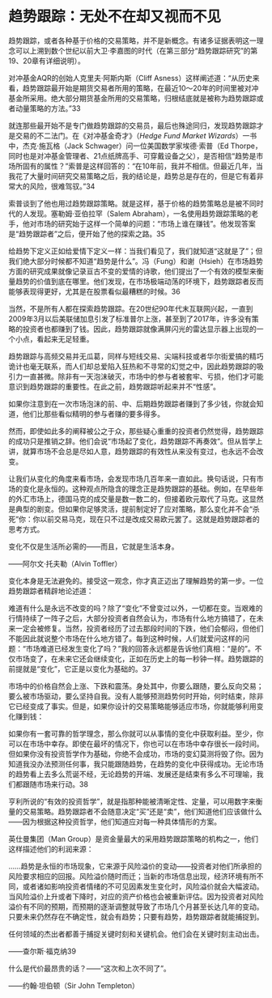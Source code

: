 # 趋势跟踪：无处不在却又视而不见

趋势跟踪，或者各种基于价格的交易策略，并不是新概念。有诸多证据表明这一理念可以上溯到数个世纪以前大卫·李嘉图的时代（在第三部分“趋势跟踪研究”的第19、20章有详细说明）。

对冲基金AQR的创始人克里夫·阿斯内斯（Cliff Asness）这样阐述道：“从历史来看，趋势跟踪最开始是期货交易者所用的策略，在最近10～20年的时间里被对冲基金所采用。绝大部分期货基金所用的交易策略，归根结底就是被称为趋势跟踪或者动量策略的方法。”33

就连那些最开始不是专门做趋势跟踪的交易员，最后也殊途同归，发现趋势跟踪才是交易的不二法门。在《对冲基金奇才》（_Hedge Fund Market Wizards_）一书中，杰克·施瓦格（Jack Schwager）问一位美国数学家埃德·索普（Ed Thorpe，同时也是对冲基金管理者、21点纸牌高手、可穿戴设备之父），是否相信“趋势是市场所固有的属性？”索普是这样回答的：“在10年前，我并不相信。但最近几年，当我花了大量时间研究交易策略之后，我的结论是，趋势总是存在的，但是它有着非常大的风险，很难驾驭。”34

索普谈到了他也用过趋势跟踪策略。就是这样，基于价格的趋势策略总是被不同时代的人发现。塞勒姆·亚伯拉罕（Salem Abraham），一名使用趋势跟踪策略的老手，他对市场的研究始于这样一个简单的问题：“市场上谁在赚钱”。他发现答案是“趋势跟踪者”之后，便开始了他的探索之路。35

给趋势下定义正如给爱情下定义一样：当我们看见了，我们就知道“这就是了”；但我们绝大部分时候都不知道“趋势是什么”。冯（Fung）和谢（Hsieh）在市场趋势方面的研究成果就像记录亘古不变的爱情的诗歌，他们提出了一个有效的模型来衡量趋势的价值到底在哪里。他们发现，在市场极端动荡的环境下，趋势跟踪者反而能够表现得更好，尤其是在股票看似最糟糕的时候。36

当然，不是所有人都在探索趋势跟踪。在20世纪90年代末互联网兴起，一直到2009年3月以后美联储加息引发了标准普尔上涨，甚至到了2017年，许多没有策略的投资者也都赚到了钱。因此，趋势跟踪就像满屏闪光的雷达显示器上出现的一个小点，看起来无足轻重。

趋势跟踪与高频交易并无瓜葛，同样与短线交易、尖端科技或者华尔街爱搞的精巧诡计也毫无联系，而人们却总爱陷入狂热和不寻常的幻觉之中，因此趋势跟踪的吸引力一直甚微。除非有一天泡沫破灭，市场中的参与者被套牢、亏损，他们才可能意识到趋势跟踪的重要性。在此之前，趋势跟踪听起来并不“性感”。

如果你注意到在一次市场泡沫的前、中、后期趋势跟踪者赚到了多少钱，你就会知道，他们比那些看似精明的参与者赚的要多得多。

然而，即使如此多的阐释被公之于众，那些疑心重重的投资者仍然觉得，趋势跟踪的成功只是推销之辞。他们会说“市场起了变化，趋势跟踪不再奏效”。但从哲学上讲，就算市场不会总是尽如人意，趋势跟踪的有效性从来没有变过，也永远不会改变。

让我们从变化的角度来看市场，会发现市场几百年来一直如此。换句话说，只有市场的变化是永恒的。这种观点所隐含的理念正是趋势跟踪的基础。例如，在早些年的外汇市场上，德国马克的成交量是数一数二的，但接着欧元取代了马克。这显然是典型的剧变。但如果你足够灵活，提前制定好了应对策略，那么变化并不会“杀死”你：你以前交易马克，现在只不过是改成交易欧元罢了。这就是趋势跟踪者的思考方式。

变化不仅是生活所必需的——而且，它就是生活本身。

——阿尔文·托夫勒（Alvin Toffler）

变化本身是无法避免的。接受这一观念，你才真正迈出了理解趋势的第一步。一位趋势跟踪者精辟地论述道：

难道有什么是永远不改变的吗？除了“变化”不曾变过以外，一切都在变。当艰难的行情持续了一阵子之后，大部分投资者自然会认为，市场有什么地方搞错了，在未来一定会被修复。当然，投资者经历了过去那段时间的下跌，他们会郁闷，但他们不能因此就说整个市场在什么地方错了。每到这种时候，人们就爱问这样的问题：“市场难道已经发生变化了吗？”我的回答永远都是告诉他们真相：“是的”。不仅市场变了，在未来它还会继续变化，正如在历史上的每一秒钟一样。趋势跟踪的前提就是“变化”，它正是以变化为基础的。37

市场中的价格自然会上涨、下跌和震荡。身处其中，你要么跟随，要么反向交易；要么被市场驱动，要么坚持自我。没有人能够预测趋势何时开始，何时结束，除非它已经变成了事实。但是，如果你设计的交易策略能够适应市场，你就能够利用变化赚到钱：

如果你有一套可靠的哲学理念，那么你就可以从事情的变化中获取利益。至少，你可以在市场中幸存。即使在最坏的情况下，你也可以在市场中幸存很长一段时间。但如果你没有投资哲学作为基础，你绝不会成功，市场的变幻莫测将毁了你。因为知道我没办法预测任何事，我只能跟随趋势，在趋势的变化中获得成功。无论市场的趋势看上去多么荒诞不经，无论趋势的开端、发展还是结束有多么不可理喻，我们都跟随市场来行动。38

亨利所说的“有效的投资哲学”，就是指那种能被清晰定性、定量，可以用数字来衡量的交易策略。趋势跟踪者不会随意决定“买”还是“卖”，他们知道他们应该做什么——因为根据这种投资哲学，他们知道应对每一种具体情形的方案。

英仕曼集团（Man Group）是资金量最大的采用趋势跟踪策略的机构之一，他们这样描述他们的利润来源：

……趋势是永恒的市场现象，它来源于风险溢价的变动——投资者对他们所承担的风险要求相应的回报。风险溢价随时而迁；当新的市场信息出现，经济环境有所不同，或者诸如影响投资者情绪的不可见因素发生变化时，风险溢价就会大幅波动。当风险溢价上升或者下降时，对应的资产价格也会被重新评估。因为投资者对风险溢价有不同的预期，而预期的逐渐调整就导致了市场几个月甚至长达几年的变动。只要未来仍然存在不确定性，就会有趋势；只要有趋势，趋势跟踪者就能捕捉到。

任何领域的杰出者都善于捕捉关键时刻和关键机会。他们会在关键时刻主动出击。

——查尔斯·福克纳39

什么是代价最昂贵的话？——“这次和上次不同了”。

——约翰·坦伯顿（Sir John Templeton）